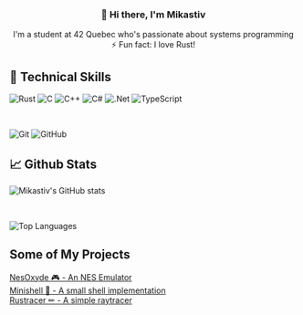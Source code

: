<h3 align="center">👋 Hi there, I'm Mikastiv</h3>

<div align="center">I'm a student at 42 Quebec who's passionate about systems programming</div>

<div align="center">⚡ Fun fact: I love Rust!</div>

## 💼 Technical Skills

![Rust](https://img.shields.io/badge/rust-%23000000.svg?style=for-the-badge&logo=rust&logoColor=white)
![C](https://img.shields.io/badge/c-%2300599C.svg?style=for-the-badge&logo=c&logoColor=white)
![C++](https://img.shields.io/badge/c++-%2300599C.svg?style=for-the-badge&logo=c%2B%2B&logoColor=white)
![C#](https://img.shields.io/badge/c%23-%23239120.svg?style=for-the-badge&logo=c-sharp&logoColor=white)
![.Net](https://img.shields.io/badge/.NET-5C2D91?style=for-the-badge&logo=.net&logoColor=white)
![TypeScript](https://img.shields.io/badge/typescript-%23007ACC.svg?style=for-the-badge&logo=typescript&logoColor=white)

<br/>

![Git](https://img.shields.io/badge/git-%23F05033.svg?style=for-the-badge&logo=git&logoColor=white)
![GitHub](https://img.shields.io/badge/github-%23121011.svg?style=for-the-badge&logo=github&logoColor=white)

## 📈 Github Stats

![Mikastiv's GitHub stats](https://github-readme-stats.vercel.app/api?username=mikastiv&show_icons=true&theme=radical&hide_border=true)

<br/>

![Top Languages](https://github-readme-stats.vercel.app/api/top-langs/?username=mikastiv&layout=compact&theme=radical&hide_border=true)

## Some of My Projects

<a href="https://github.com/Mikastiv/NesOxyde">NesOxyde 🎮 - An NES Emulator</a>
<br/>
<a href="https://github.com/Mikastiv/minishell">Minishell 🐚 - A small shell implementation</a>
<br/>
<a href="https://github.com/Mikastiv/rustracer">Rustracer ✏ - A simple raytracer</a>
